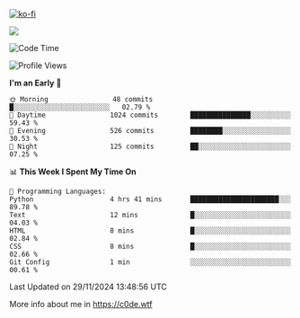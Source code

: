 [![ko-fi](https://ko-fi.com/img/githubbutton_sm.svg)](https://ko-fi.com/Z8Z4Y2LKX)

<a href="https://wakatime.com"><img src="https://wakatime.com/share/@c0dezin/b7f18a7c-ab3a-40b8-8bc7-b1b7bf71f1d6.svg" /></a>

<!--START_SECTION:waka-->
![Code Time](http://img.shields.io/badge/Code%20Time-149%20hrs%2055%20mins-blue)

![Profile Views](http://img.shields.io/badge/Profile%20Views-0-blue)

**I'm an Early 🐤** 

```text
🌞 Morning                48 commits          █░░░░░░░░░░░░░░░░░░░░░░░░   02.79 % 
🌆 Daytime                1024 commits        ███████████████░░░░░░░░░░   59.43 % 
🌃 Evening                526 commits         ████████░░░░░░░░░░░░░░░░░   30.53 % 
🌙 Night                  125 commits         ██░░░░░░░░░░░░░░░░░░░░░░░   07.25 % 
```


📊 **This Week I Spent My Time On** 

```text
💬 Programming Languages: 
Python                   4 hrs 41 mins       ██████████████████████░░░   89.78 % 
Text                     12 mins             █░░░░░░░░░░░░░░░░░░░░░░░░   04.03 % 
HTML                     8 mins              █░░░░░░░░░░░░░░░░░░░░░░░░   02.84 % 
CSS                      8 mins              █░░░░░░░░░░░░░░░░░░░░░░░░   02.66 % 
Git Config               1 min               ░░░░░░░░░░░░░░░░░░░░░░░░░   00.61 % 
```


 Last Updated on 29/11/2024 13:48:56 UTC
<!--END_SECTION:waka-->

More info about me in https://c0de.wtf
